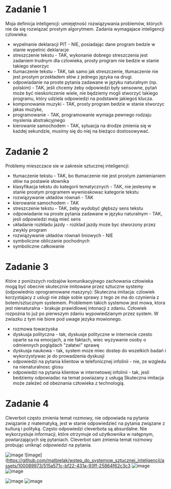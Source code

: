 # Zadanie 1
Moja definicja inteligencji: umiejętność rozwiązywania problemów, których nie da się rozwiązać prostym algorytmem.
Zadania wymagajace inteligencji czlowieka:
* wypelnanie deklaracji PIT - NIE, posiadając dane program bedzie w stanie wypelnic deklaracje
* streszczenie tekstu - TAK, wykonanie dobrego streszczenia jest zadaniem trudnym dla czlowieka, prosty program nie bedzie w stanie takiego stworzyc 
* tlumaczenie tekstu - TAK, tak samo jak streszczenie, tłumaczenie nie jest prostym przekładem słów z jednego języka na drugi.  
* odpowiadanie na proste pytania zadawane w języku naturalnym (np. polskim) - TAK, jeśli chcemy żeby odpowiedzi były sensowne, pytań może być nieskończenie wiele, nie będziemy mogli stworzyć takiego programu, który udziela odpowiedzi na podstawie jakiegoś klucza.
* komponowanie muzyki - TAK, prosty program bedzie w stanie stworzyc jakas muzyke, 
* programowanie - TAK, programowanie wymaga pewnego rodzaju myslenia abstrakcyjnego
* kierowanie samochodem - TAK, sytuacja na drodze zmienia się w każdej sekundzie, musimy się do niej na bieżąco dostosowywać.

# Zadanie 2
Problemy mieszczace sie w zakresie sztucznej inteligencji:
* tłumaczenie tekstu - TAK, bo tłumaczenie nie jest prostym zamienianiem słów na postawie słownika
* klasyfikacja tekstu do kategorii tematycznych - TAK, nie jestesmy w stanie prostym programem wywnioskowac kategorie tekstu
* rozwiązywanie układów równań - TAK
* kierowanie samochodem - TAK
* streszczenie tekstu - TAK, żeby wydobyć głębszy sens tekstu
* odpowiadanie na proste pytania zadawane w języku naturalnym - TAK, jesli odpowiedzi mają mieć sens
* układanie rozkładu jazdy - rozklad jazdy moze byc stworzony przez zwykly program
* rozwiązywanie układów równań liniowych - NIE
* symboliczne obliczanie pochodnych
* symboliczne całkowanie




# Zadanie 3
Które z poniższych rodzajów komunikacyjnego zachowania człowieka mogą być
obecnie skutecznie imitowane przez sztuczne systemy (odpowiednio oprogramowane
maszyny):
Skuteczna imitacja: czlowiek korzystajacy z uslugi nie zdaje sobie sprawy z tego ze ma do czynienia z botem/sztucznym systemem.
Problemem takich systemow jest mowa, ktora jest nienaturalna - brakuje prawidlowej intonacji z zdaniu. Człowiek rozpozna to już po pierwszym zdaniu wypowiedzianym przez system.
W zwiazku z tym nie biore pod uwage jezyka mowionego.

* rozmowa towarzyska
* dyskusja polityczna - tak, dyskusje polityczne w internecie czesto oparte sa na emocjach, a nie faktach, wiec wyzywanie osoby o odmiennych poglądach "załatwi" sprawę
* dyskusja naukowa - tak, system moze miec dostep do wszelkich badań i wykorzystywac je do prowadzenia dyskusji
* odpowiedzi na pytania klientow w telefonicznej infolinii - nie, ze wzgledu na nienaturalnosc glosu
* odpowiedzi na pytania klientow w internetowej infolinii - tak, jesli bedziemy odpowiadac na temat powiazany z usługą
Skuteczna imitacja może zależeć od obeznania człowieka z technologią.





# Zadanie 4
Cleverbot często zmienia temat rozmowy, nie odpowiada na pytania związanie z matematyką, jest w stanie odpowiedzieć na pytania związane z kulturą i polityką.
Często odpowiedzi cleverbota są absurdalne. Nie wykorzystuje informacji, które otrzymuje od użytkownika w natępnym, powtarzających się pytaniach. 
Cleverbot sam zmienia temat rozmowy probując uniknąć odpowiedzi na pytania.

![image](https://github.com/matbielak/wstep_do_systemow_sztucznej_inteligencji/assets/100089973/3cd221f7-e3bb-45d9-ae54-f8462521a3b6)
![image](https://github.com/matbielak/wstep_do_systemow_sztucznej_inteligencji/assets/100089973/515a571c-bf22-431a-93ff-25864f62c3c3
![image](https://github.com/matbielak/wstep_do_systemow_sztucznej_inteligencji/assets/100089973/97799b28-4306-4f35-9dfd-7d1054076fdf)
![image](https://github.com/matbielak/wstep_do_systemow_sztucznej_inteligencji/assets/100089973/331c5244-a0b0-4d75-8e24-b22592fec77f)

![image](https://github.com/matbielak/wstep_do_systemow_sztucznej_inteligencji/assets/100089973/3c77f114-5086-47cf-973e-93a8db159122)
![image](https://github.com/matbielak/wstep_do_systemow_sztucznej_inteligencji/assets/100089973/9a8ddeda-51be-421c-9f35-6f4103a00203)




